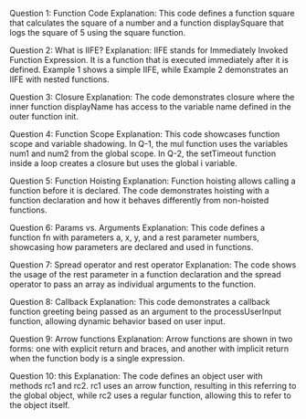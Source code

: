Question 1: Function Code
Explanation: This code defines a function square that calculates the square of a number and a function displaySquare that logs the square of 5 using the square function.

Question 2: What is IIFE?
Explanation: IIFE stands for Immediately Invoked Function Expression. It is a function that is executed immediately after it is defined. Example 1 shows a simple IIFE, while Example 2 demonstrates an IIFE with nested functions.

Question 3: Closure
Explanation: The code demonstrates closure where the inner function displayName has access to the variable name defined in the outer function init.

Question 4: Function Scope
Explanation: This code showcases function scope and variable shadowing. In Q-1, the mul function uses the variables num1 and num2 from the global scope. In Q-2, the setTimeout function inside a loop creates a closure but uses the global i variable.

Question 5: Function Hoisting
Explanation: Function hoisting allows calling a function before it is declared. The code demonstrates hoisting with a function declaration and how it behaves differently from non-hoisted functions.

Question 6: Params vs. Arguments
Explanation: This code defines a function fn with parameters a, x, y, and a rest parameter numbers, showcasing how parameters are declared and used in functions.

Question 7: Spread operator and rest operator
Explanation: The code shows the usage of the rest parameter in a function declaration and the spread operator to pass an array as individual arguments to the function.

Question 8: Callback
Explanation: This code demonstrates a callback function greeting being passed as an argument to the processUserInput function, allowing dynamic behavior based on user input.

Question 9: Arrow functions
Explanation: Arrow functions are shown in two forms: one with explicit return and braces, and another with implicit return when the function body is a single expression.

Question 10: this
Explanation: The code defines an object user with methods rc1 and rc2. rc1 uses an arrow function, resulting in this referring to the global object, while rc2 uses a regular function, allowing this to refer to the object itself.